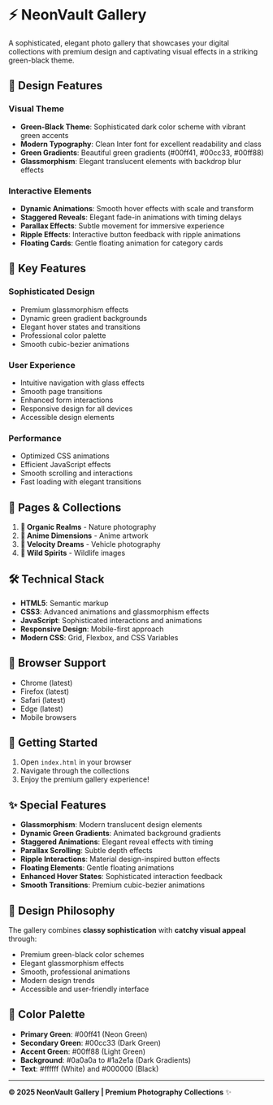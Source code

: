 # ⚡ NeonVault Gallery

A sophisticated, elegant photo gallery that showcases your digital collections with premium design and captivating visual effects in a striking green-black theme.

## 🎨 **Design Features**

### **Visual Theme**
- **Green-Black Theme**: Sophisticated dark color scheme with vibrant green accents
- **Modern Typography**: Clean Inter font for excellent readability and class
- **Green Gradients**: Beautiful green gradients (#00ff41, #00cc33, #00ff88)
- **Glassmorphism**: Elegant translucent elements with backdrop blur effects

### **Interactive Elements**
- **Dynamic Animations**: Smooth hover effects with scale and transform
- **Staggered Reveals**: Elegant fade-in animations with timing delays
- **Parallax Effects**: Subtle movement for immersive experience
- **Ripple Effects**: Interactive button feedback with ripple animations
- **Floating Cards**: Gentle floating animation for category cards

## 🚀 **Key Features**

### **Sophisticated Design**
- Premium glassmorphism effects
- Dynamic green gradient backgrounds
- Elegant hover states and transitions
- Professional color palette
- Smooth cubic-bezier animations

### **User Experience**
- Intuitive navigation with glass effects
- Smooth page transitions
- Enhanced form interactions
- Responsive design for all devices
- Accessible design elements

### **Performance**
- Optimized CSS animations
- Efficient JavaScript effects
- Smooth scrolling and interactions
- Fast loading with elegant transitions

## 📱 **Pages & Collections**

1. **🌿 Organic Realms** - Nature photography
2. **🎌 Anime Dimensions** - Anime artwork
3. **🚗 Velocity Dreams** - Vehicle photography
4. **🦁 Wild Spirits** - Wildlife images

## 🛠 **Technical Stack**

- **HTML5**: Semantic markup
- **CSS3**: Advanced animations and glassmorphism effects
- **JavaScript**: Sophisticated interactions and animations
- **Responsive Design**: Mobile-first approach
- **Modern CSS**: Grid, Flexbox, and CSS Variables

## 🎯 **Browser Support**

- Chrome (latest)
- Firefox (latest)
- Safari (latest)
- Edge (latest)
- Mobile browsers

## 🚀 **Getting Started**

1. Open `index.html` in your browser
2. Navigate through the collections
3. Enjoy the premium gallery experience!

## ✨ **Special Features**

- **Glassmorphism**: Modern translucent design elements
- **Dynamic Green Gradients**: Animated background gradients
- **Staggered Animations**: Elegant reveal effects with timing
- **Parallax Scrolling**: Subtle depth effects
- **Ripple Interactions**: Material design-inspired button effects
- **Floating Elements**: Gentle floating animations
- **Enhanced Hover States**: Sophisticated interaction feedback
- **Smooth Transitions**: Premium cubic-bezier animations

## 🎨 **Design Philosophy**

The gallery combines **classy sophistication** with **catchy visual appeal** through:
- Premium green-black color schemes
- Elegant glassmorphism effects
- Smooth, professional animations
- Modern design trends
- Accessible and user-friendly interface

## 🌿 **Color Palette**

- **Primary Green**: #00ff41 (Neon Green)
- **Secondary Green**: #00cc33 (Dark Green)
- **Accent Green**: #00ff88 (Light Green)
- **Background**: #0a0a0a to #1a2e1a (Dark Gradients)
- **Text**: #ffffff (White) and #000000 (Black)

---

**© 2025 NeonVault Gallery | Premium Photography Collections** ✨
